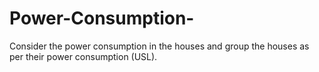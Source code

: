 # Power-Consumption-
Consider the power consumption in the houses and group the houses as per their power consumption (USL).
